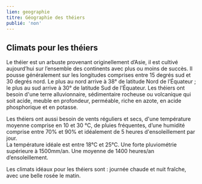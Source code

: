 ```yaml
---
lien: geographie
titre: Géographie des théiers
publié: 'non'
---
```


## Climats pour les théiers

Le théier est un arbuste provenant originellement d’Asie, il est cultivé aujourd’hui sur l’ensemble des continents avec plus ou moins de succès. Il pousse généralement sur les longitudes comprises entre 15 degrés sud et 30 degrés nord.
Le plus au nord arrive à 38° de latitude Nord de l’Équateur ; le plus au sud arrive à 30° de latitude Sud de l’Équateur.
Les théiers ont besoin d'une terre alluvionnaire, sédimentaire rocheuse ou volcanique qui soit acide, meuble en profondeur, perméable, riche en azote, en acide phosphorique et en potasse.

Les théiers ont aussi besoin de vents réguliers et secs, d'une température moyenne comprise en 10 et 30 °C, de pluies fréquentes, d’une humidité comprise entre 70% et 90% et idéalement de 5 heures d'ensoleillement par jour.  
La température idéale est entre 18°C et 25°C. Une forte pluviométrie supérieure à 1500mm/an. Une moyenne de 1400 heures/an d’ensoleillement.

Les climats idéaux pour les théiers sont : journée chaude et nuit fraîche, avec une belle rosée le matin. 		
